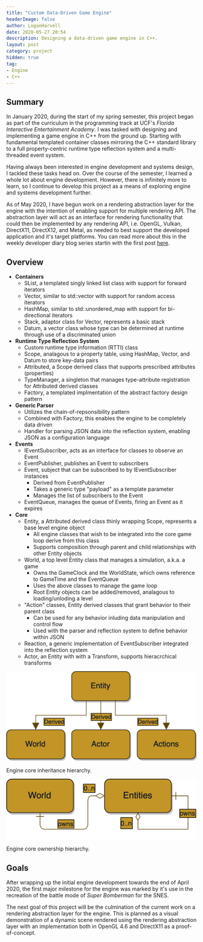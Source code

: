```yaml
---
title: "Custom Data-Driven Game Engine"
headerImage: false
author: LoganHarvell
date: 2020-05-27 20:54
description: Designing a data-driven game engine in C++.
layout: post
category: project
hidden: true
tag:
- Engine
- C++
---
```


## Summary

In January 2020, during the start of my spring semester, this project began as part of the curriculum in the programming track at UCF's *Florida Interactive Entertainment Academy*. I was tasked with designing and implementing a game engine in C++ from the ground up. Starting with fundamental templated container classes mirroring the C++ standard library to a full property-centric runtime type reflection system and a multi-threaded event system.

Having always been interested in engine development and systems design, I tackled these tasks head on. Over the course of the semester, I learned a whole lot about engine development. However, there is infinitely more to learn, so I continue to develop this project as a means of exploring engine and systems development further.

As of May 2020, I have begun work on a rendering abstraction layer for the engine with the intention of enabling support for multiple rendering API. The abstraction layer will act as an interface for rendering functionality that could then be implemented by any rendering API, i.e. OpenGL, Vulkan, DirectX11, DirectX12, and Metal, as needed to best support the developed application and it's target platforms. You can read more about this in the weekly developer diary blog series startin with the first post [here](/rendering-abstraction-dev-diary-1).

## Overview

* **Containers**
  * SList, a templated singly linked list class with support for forward iterators
  * Vector, similar to std::vector with support for random access iterators
  * HashMap, similar to std::unordered_map with support for bi-directional iterators
  * Stack, adaptor class for Vector, represents a basic stack
  * Datum, a vector class whose type can be determined at runtime through use of a discriminated union
* **Runtime Type Reflection System**
  * Custom runtime type information (RTTI) class
  * Scope, analagous to a property table, using HashMap, Vector, and Datum to store key-data pairs
  * Attributed, a Scope derived class that supports prescribed attributes (properties)
  * TypeManager, a singleton that manages type-attribute registration for Attributed derived classes
  * Factory, a templated implmentation of the abstract factory design pattern
* **Generic Parser**
  * Utilizes the chain-of-repsonsibility pattern
  * Combined with Factory, this enables the engine to be completely data driven
  * Handler for parsing JSON data into the reflection system, enabling JSON as a configuration language
* **Events**
  * IEventSubscriber, acts as an interface for classes to observe an Event
  * EventPublisher, publishes an Event to subscribers
  * Event, subject that can be subscribed to by IEventSubscriber instances
    * Derived from EventPublisher
    * Takes a generic type "payload" as a template parameter
    * Manages the list of subscribers to the Event
  * EventQueue, manages the queue of Events, firing an Event as it expires
* **Core**
  * Entity, a Attributed derived class thinly wrapping Scope, represents a base level engine object
    * All engine classes that wish to be integrated into the core game loop derive from this class
    * Supports composition through parent and child relationships with other Entity objects
  * World, a top level Entity class that manages a simulation, a.k.a. a game
    * Owns the GameClock and the WorldState, which owns reference to GameTime and the EventQueue
    * Uses the above classes to manage the game loop
    * Root Entity objects can be added/removed, analagous to loading/unloding a level
  * "Action" classes, Entity derived classes that grant behavior to their parent class
    * Can be used for any behavior inluding data manipulation and control flow
    * Used with the parser and reflection system to define behavior within JSON
  * Reaction, a generic implementation of EventSubscriber integrated into the reflection system
  * Actor, an Entity with with a Transform, supports hieracrchical transforms

<div class="breaker"></div>

![New Inheritance Hierarchy](/assets/images/NewEngineInheritanceHierarchy.png)
<figcaption class="caption">Engine core inheritance hierarchy.</figcaption>

<div class="breaker"></div>

![New Ownership Hierarchy](/assets/images/NewEngineOwnershipHierarchy.png)
<figcaption class="caption">Engine core ownership hierarchy.</figcaption>

## Goals

After wrapping up the initial engine development towards the end of April 2020, the first major milestone for the engine was marked by it's use in the recreation of the battle mode of *Super Bomberman* for the SNES.

The next goal of this project will be the culmination of the current work on a rendering abstraction layer for the engine. This is planned as a visual demonstration of a dynamic scene rendered using the rendering abstraction layer with an implementation both in OpenGL 4.6 and DirectX11 as a proof-of-concept.